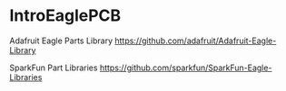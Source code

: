 # IntroEaglePCB


Adafruit Eagle Parts Library
https://github.com/adafruit/Adafruit-Eagle-Library

SparkFun Part Libraries
https://github.com/sparkfun/SparkFun-Eagle-Libraries


